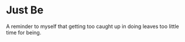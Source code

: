 # Just Be

A reminder to myself that getting too caught up in doing leaves too little time for being.
